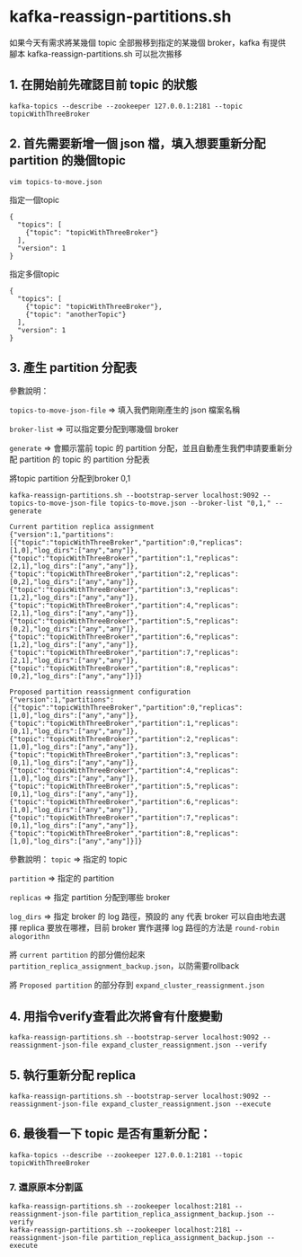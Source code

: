 # kafka-reassign-partitions.sh

如果今天有需求將某幾個 topic 全部搬移到指定的某幾個 broker，kafka 有提供腳本 kafka-reassign-partitions.sh 可以批次搬移



## 1. 在開始前先確認目前 topic 的狀態
```
kafka-topics --describe --zookeeper 127.0.0.1:2181 --topic topicWithThreeBroker
```

## 2. 首先需要新增一個 json 檔，填入想要重新分配 partition 的幾個topic
```
vim topics-to-move.json
```
指定一個topic
```
{
  "topics": [
    {"topic": "topicWithThreeBroker"}
  ],
  "version": 1
}
```
指定多個topic
```
{
  "topics": [
    {"topic": "topicWithThreeBroker"},
    {"topic": "anotherTopic"}
  ],
  "version": 1
}
```

## 3. 產生 partition 分配表
參數說明：

```topics-to-move-json-file``` => 填入我們剛剛產生的 json 檔案名稱

```broker-list``` => 可以指定要分配到哪幾個 broker

```generate``` => 會顯示當前 topic 的 partition 分配，並且自動產生我們申請要重新分配 partition 的 topic 的 partition 分配表

將topic partition 分配到broker 0,1
```
kafka-reassign-partitions.sh --bootstrap-server localhost:9092 --topics-to-move-json-file topics-to-move.json --broker-list "0,1," --generate
```
```
Current partition replica assignment
{"version":1,"partitions":[{"topic":"topicWithThreeBroker","partition":0,"replicas":[1,0],"log_dirs":["any","any"]},{"topic":"topicWithThreeBroker","partition":1,"replicas":[2,1],"log_dirs":["any","any"]},{"topic":"topicWithThreeBroker","partition":2,"replicas":[0,2],"log_dirs":["any","any"]},{"topic":"topicWithThreeBroker","partition":3,"replicas":[1,2],"log_dirs":["any","any"]},{"topic":"topicWithThreeBroker","partition":4,"replicas":[2,1],"log_dirs":["any","any"]},{"topic":"topicWithThreeBroker","partition":5,"replicas":[0,2],"log_dirs":["any","any"]},{"topic":"topicWithThreeBroker","partition":6,"replicas":[1,2],"log_dirs":["any","any"]},{"topic":"topicWithThreeBroker","partition":7,"replicas":[2,1],"log_dirs":["any","any"]},{"topic":"topicWithThreeBroker","partition":8,"replicas":[0,2],"log_dirs":["any","any"]}]}

Proposed partition reassignment configuration
{"version":1,"partitions":[{"topic":"topicWithThreeBroker","partition":0,"replicas":[1,0],"log_dirs":["any","any"]},{"topic":"topicWithThreeBroker","partition":1,"replicas":[0,1],"log_dirs":["any","any"]},{"topic":"topicWithThreeBroker","partition":2,"replicas":[1,0],"log_dirs":["any","any"]},{"topic":"topicWithThreeBroker","partition":3,"replicas":[0,1],"log_dirs":["any","any"]},{"topic":"topicWithThreeBroker","partition":4,"replicas":[1,0],"log_dirs":["any","any"]},{"topic":"topicWithThreeBroker","partition":5,"replicas":[0,1],"log_dirs":["any","any"]},{"topic":"topicWithThreeBroker","partition":6,"replicas":[1,0],"log_dirs":["any","any"]},{"topic":"topicWithThreeBroker","partition":7,"replicas":[0,1],"log_dirs":["any","any"]},{"topic":"topicWithThreeBroker","partition":8,"replicas":[1,0],"log_dirs":["any","any"]}]}
```

參數說明：
```topic``` => 指定的 topic

```partition``` => 指定的 partition

```replicas``` => 指定 partition 分配到哪些 broker

```log_dirs``` => 指定 broker 的 log 路徑，預設的 any 代表 broker 可以自由地去選擇 replica 要放在哪裡，目前 broker 實作選擇 log 路徑的方法是 ```round-robin alogorithn```

將 ```current partition``` 的部分備份起來 ```partition_replica_assignment_backup.json```，以防需要rollback

將 ```Proposed partition``` 的部分存到 ```expand_cluster_reassignment.json```


## 4. 用指令verify查看此次將會有什麼變動
```
kafka-reassign-partitions.sh --bootstrap-server localhost:9092 --reassignment-json-file expand_cluster_reassignment.json --verify
```



## 5. 執行重新分配 replica
```
kafka-reassign-partitions.sh --bootstrap-server localhost:9092 --reassignment-json-file expand_cluster_reassignment.json --execute
```


## 6. 最後看一下 topic 是否有重新分配：
```
kafka-topics --describe --zookeeper 127.0.0.1:2181 --topic topicWithThreeBroker
```



### 7. 還原原本分割區
```
kafka-reassign-partitions.sh --zookeeper localhost:2181 --reassignment-json-file partition_replica_assignment_backup.json --verify
kafka-reassign-partitions.sh --zookeeper localhost:2181 --reassignment-json-file partition_replica_assignment_backup.json --execute
```